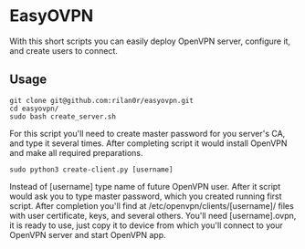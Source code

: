 # EasyOVPN

With this short scripts you can easily deploy OpenVPN server, configure it, and create users to connect.

## Usage

```
git clone git@github.com:rilan0r/easyovpn.git
cd easyovpn/
sudo bash create_server.sh
```

For this script you'll need to create master password for you server's CA, and type it several times. After completing script it would install OpenVPN and make all required preparations.

`sudo python3 create-client.py [username]`

Instead of [username] type name of future OpenVPN user. After it script would ask you to type master password, which you created running first script. After completion you'll find at /etc/openvpn/clients/[username]/ files with user certificate, keys, and several others. You'll need [username].ovpn, it is ready to use, just copy it to device from which you'll connect to your OpenVPN server and start OpenVPN app.
